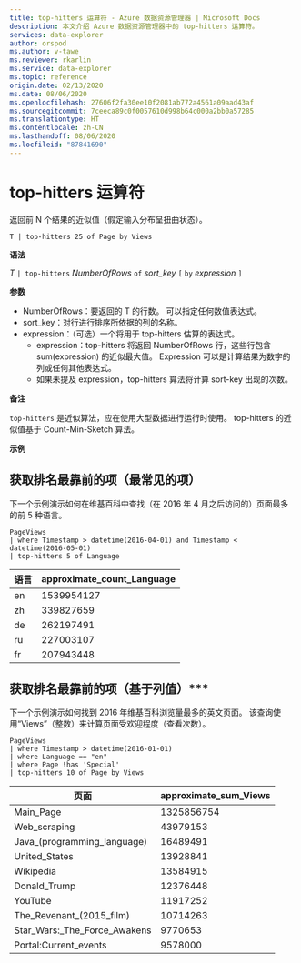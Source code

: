 ```yaml
---
title: top-hitters 运算符 - Azure 数据资源管理器 | Microsoft Docs
description: 本文介绍 Azure 数据资源管理器中的 top-hitters 运算符。
services: data-explorer
author: orspod
ms.author: v-tawe
ms.reviewer: rkarlin
ms.service: data-explorer
ms.topic: reference
origin.date: 02/13/2020
ms.date: 08/06/2020
ms.openlocfilehash: 27606f2fa30ee10f2081ab772a4561a09aad43af
ms.sourcegitcommit: 7ceeca89c0f0057610d998b64c000a2bb0a57285
ms.translationtype: HT
ms.contentlocale: zh-CN
ms.lasthandoff: 08/06/2020
ms.locfileid: "87841690"
---
```

# <a name="top-hitters-operator"></a>top-hitters 运算符

返回前 N 个结果的近似值（假定输入分布呈扭曲状态）。

```kusto
T | top-hitters 25 of Page by Views 
```

**语法**

*T* `| top-hitters` *NumberOfRows* `of` *sort_key* `[` `by` *expression* `]`

**参数**

* NumberOfRows：要返回的 T 的行数。 可以指定任何数值表达式。
* sort_key：对行进行排序所依据的列的名称。
* expression：（可选）一个将用于 top-hitters 估算的表达式。 
    * expression：top-hitters 将返回 NumberOfRows 行，这些行包含 sum(expression) 的近似最大值。 Expression 可以是计算结果为数字的列或任何其他表达式。 
    *  如果未提及 expression，top-hitters 算法将计算 sort-key 出现的次数。  

**备注**

`top-hitters` 是近似算法，应在使用大型数据进行运行时使用。 top-hitters 的近似值基于 Count-Min-Sketch 算法。  

**示例**

## <a name="getting-top-hitters-most-frequent-items"></a>获取排名最靠前的项（最常见的项） 

下一个示例演示如何在维基百科中查找（在 2016 年 4 月之后访问的）页面最多的前 5 种语言。 

```kusto
PageViews
| where Timestamp > datetime(2016-04-01) and Timestamp < datetime(2016-05-01) 
| top-hitters 5 of Language 
```

|语言|approximate_count_Language|
|---|---|
|en|1539954127|
|zh|339827659|
|de|262197491|
|ru|227003107|
|fr|207943448|

## <a name="getting-top-hitters-based-on-column-value-"></a>获取排名最靠前的项（基于列值）***

下一个示例演示如何找到 2016 年维基百科浏览量最多的英文页面。 该查询使用“Views”（整数）来计算页面受欢迎程度（查看次数）。 

```kusto
PageViews
| where Timestamp > datetime(2016-01-01)
| where Language == "en"
| where Page !has 'Special'
| top-hitters 10 of Page by Views
```

|页面|approximate_sum_Views|
|---|---|
|Main_Page|1325856754|
|Web_scraping|43979153|
|Java_(programming_language)|16489491|
|United_States|13928841|
|Wikipedia|13584915|
|Donald_Trump|12376448|
|YouTube|11917252|
|The_Revenant_(2015_film)|10714263|
|Star_Wars:_The_Force_Awakens|9770653|
|Portal:Current_events|9578000|